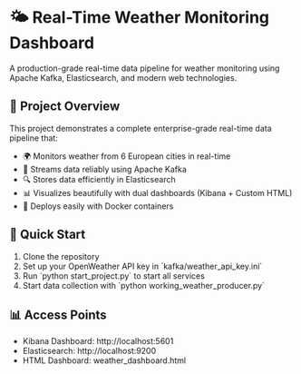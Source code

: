 

# 🌤️ Real-Time Weather Monitoring Dashboard

A production-grade real-time data pipeline for weather monitoring using Apache Kafka, Elasticsearch, and modern web technologies.

## 🎯 Project Overview

This project demonstrates a complete enterprise-grade real-time data pipeline that:
- 🌍 Monitors weather from 6 European cities in real-time
- 🚚 Streams data reliably using Apache Kafka
- 🔍 Stores data efficiently in Elasticsearch
- 📊 Visualizes beautifully with dual dashboards (Kibana + Custom HTML)
- 🐳 Deploys easily with Docker containers

## 🚀 Quick Start

1. Clone the repository
2. Set up your OpenWeather API key in \`kafka/weather_api_key.ini\`
3. Run \`python start_project.py\` to start all services
4. Start data collection with \`python working_weather_producer.py\`

## 📊 Access Points

- Kibana Dashboard: http://localhost:5601
- Elasticsearch: http://localhost:9200
- HTML Dashboard: weather_dashboard.html


